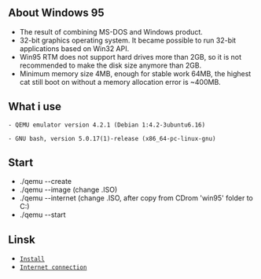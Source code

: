 ## About Windows 95
* The result of combining MS-DOS and Windows product.
* 32-bit graphics operating system. It became possible to run 32-bit applications based on Win32 API.
* Win95 RTM does not support hard drives more than 2GB, so it is not recommended to make the disk size anymore than 2GB.
* Minimum memory size 4MB, enough for stable work 64MB, the highest cat still boot on without a memory allocation error is ~400MB.

## What i use
```
- QEMU emulator version 4.2.1 (Debian 1:4.2-3ubuntu6.16)

- GNU bash, version 5.0.17(1)-release (x86_64-pc-linux-gnu)
```

## Start
* ./qemu --create
* ./qemu --image (change .ISO)
* ./qemu --internet (change .ISO, after copy from CDrom 'win95' folder to C:\)
* ./qemu --start

## Linsk
* [`Install`]('https://www.vmware.com/support/ws3/doc/ws32_guestos10.html')
* [`Internet connection`]('https://www.sysnettechsolutions.com/en/connect-windows-95-internet-virtualbox/')
